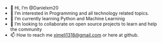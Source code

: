 - 👋 Hi, I’m @Danielxm20
- 👀 I’m interested in Programming and all technology related topics.
- 🌱 I’m currently learning Python and Machine Learninig
- 💞️ I’m looking to collaborate on open source projects to learn and help the community
- 📫 How to reach me ximeli1318@gmail.com or here at github.

<!---
Danielxm20/Danielxm20 is a ✨ special ✨ repository because its `README.md` (this file) appears on your GitHub profile.
You can click the Preview link to take a look at your changes.
--->
